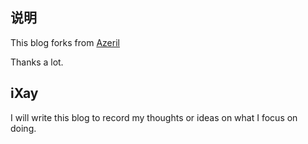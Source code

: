 ## 说明

This blog forks from [Azeril](http://azeril.me/)

Thanks a lot.

## iXay

I will write this blog to record my thoughts or ideas on what I focus on doing.



